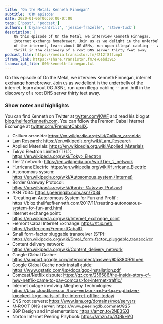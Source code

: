 ```yaml
---
title: 'On the Metal: Kenneth Finnegan'
subtitle: 'OTM episode'
date: 2020-01-06T06:00:00-07:00
tags: ['post', 'podcast']
authors: ['bryan-cantrill', 'jessie-frazelle', 'steve-tuck']
description: |
    On this episode of On the Metal, we interview Kenneth Finnegan, 
    internet exchange homebrewer. Join us as we delight in the underbelly 
    of the internet, learn about OG ASNs, run upon illegal cabling -- and 
    thrill in the discovery of a root DNS server thirty feet away.
podcast_file: https://media.transistor.fm/9212f8ff.mp3
iframe_link: https://share.transistor.fm/e/6ebd391b
transcript_file: 006-kenneth-finnegan.txt
---
```


On this episode of On the Metal, we interview Kenneth Finnegan, 
internet exchange homebrewer. Join us as we delight in the underbelly 
of the internet, learn about OG ASNs, run upon illegal cabling -- and 
thrill in the discovery of a root DNS server thirty feet away.

### Show notes and highlights

You can find Kenneth on Twitter at [twitter.com/KWF](https://twitter.com/KWF) and read his blog at [blog.thelifeofkenneth.com](https://blog.thelifeofkenneth.com/).  You can follow the Fremont Cabal Internet Exchange at [twitter.com/FremontCabalIX](https://twitter.com/FremontCabalIX).

- Gallium arsenide: https://en.wikipedia.org/wiki/Gallium_arsenide
- Lam Research: https://en.wikipedia.org/wiki/Lam_Research
- Applied Materials: https://en.wikipedia.org/wiki/Applied_Materials
- Tokyo Electron Limited (TEL): https://en.wikipedia.org/wiki/Tokyo_Electron
- Tier 2 network: https://en.wikipedia.org/wiki/Tier_2_network
- Hurricane Electric: https://en.wikipedia.org/wiki/Hurricane_Electric
- Autonomous system: <a href='https://en.wikipedia.org/wiki/Autonomous_system_(Internet)'>https://en.wikipedia.org/wiki/Autonomous_system_(Internet)</a>
- Border Gateway Protocol: https://en.wikipedia.org/wiki/Border_Gateway_Protocol
- ASN 7034: https://peeringdb.com/asn/7034
- 'Creating an Autonomous System for Fun and Profit': https://blog.thelifeofkenneth.com/2017/11/creating-autonomous-system-for-fun-and.html
- Internet exchange point: https://en.wikipedia.org/wiki/Internet_exchange_point
- Fremont Cabal Internet Exchange: https://fcix.net/ https://twitter.com/FremontCabalIX
- Small form-factor pluggable transceiver (SFP): https://en.wikipedia.org/wiki/Small_form-factor_pluggable_transceiver
- Content delivery network: https://en.wikipedia.org/wiki/Content_delivery_network
- Google Global Cache: https://support.google.com/interconnect/answer/9058809?hl=en
- Google Global Cache node install guide: https://www.gstatic.com/isp/docs/ggc-installation.pdf
- Comcast/Netflix dispute: https://qz.com/256586/the-inside-story-of-how-netflix-came-to-pay-comcast-for-internet-traffic/
- Internet outage involving Allegheny Technologies: https://blog.cloudflare.com/how-verizon-and-a-bgp-optimizer-knocked-large-parts-of-the-internet-offline-today/
- DNS root servers: https://www.iana.org/domains/root/servers
- M-ROOT DNS server: https://www.peeringdb.com/net/825
- BGP Design and Implementation: https://amzn.to/2NE3SXl
- Norton Internet Peering Playbook: https://amzn.to/2QRkHA0
